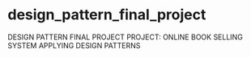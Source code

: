 # design_pattern_final_project
DESIGN PATTERN FINAL PROJECT
PROJECT: ONLINE BOOK SELLING SYSTEM APPLYING DESIGN PATTERNS
